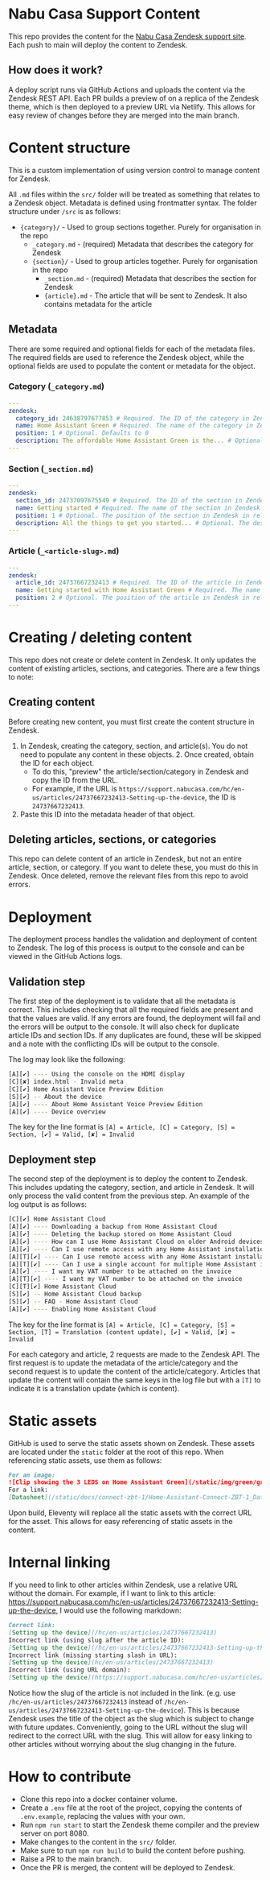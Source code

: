 # Nabu Casa Support Content

This repo provides the content for the [Nabu Casa Zendesk support site](https://support.nabucasa.com/hc/en-us/). Each push to main will deploy the content to Zendesk.

## How does it work?

A deploy script runs via GitHub Actions and uploads the content via the Zendesk REST API. Each PR builds a preview of on a replica of the Zendesk theme, which is then deployed to a preview URL via Netlify. This allows for easy review of changes before they are merged into the main branch.

# Content structure

This is a custom implementation of using version control to manage content for Zendesk.

All `.md` files within the `src/` folder will be treated as something that relates to a Zendesk object. Metadata is defined using frontmatter syntax. The folder structure under `/src` is as follows:

- `{category}/` - Used to group sections together. Purely for organisation in the repo
  - `_category.md` - (required) Metadata that describes the category for Zendesk
  - `{section}/` - Used to group articles together. Purely for organisation in the repo
    - `_section.md` - (required) Metadata that describes the section for Zendesk
    - `{article}.md` - The article that will be sent to Zendesk. It also contains metadata for the article

## Metadata

There are some required and optional fields for each of the metadata files. The required fields are used to reference the Zendesk object, while the optional fields are used to populate the content or metadata for the object.

### Category (`_category.md`)

```yaml
---
zendesk:
  category_id: 24638797677853 # Required. The ID of the category in Zendesk
  name: Home Assistant Green # Required. The name of the category in Zendesk
  position: 1 # Optional. Defaults to 0
  description: The affordable Home Assistant Green is the... # Optional. The description of the category in Zendesk
---
```

### Section (`_section.md`)

```yaml
---
zendesk:
  section_id: 24737097675549 # Required. The ID of the section in Zendesk
  name: Getting started # Required. The name of the section in Zendesk
  position: 1 # Optional. The position of the section in Zendesk in relation to other sections
  description: All the things to get you started... # Optional. The description of the section in Zendesk
---
```

### Article (`_<article-slug>.md`)

```yaml
---
zendesk:
  article_id: 24737667232413 # Required. The ID of the article in Zendesk
  name: Getting started with Home Assistant Green # Required. The name of the article in Zendesk
  position: 2 # Optional. The position of the article in Zendesk in relation to other articles
---
```

# Creating / deleting content

This repo does not create or delete content in Zendesk. It only updates the content of existing articles, sections, and categories. There are a few things to note:

## Creating content

Before creating new content, you must first create the content structure in Zendesk.
1. In Zendesk, creating the category, section, and article(s). You do not need to populate any content in these objects. 2. Once created, obtain the ID for each object. 
    - To do this, "preview" the article/section/category in Zendesk and copy the ID from the URL.
    - For example, if the URL is `https://support.nabucasa.com/hc/en-us/articles/24737667232413-Setting-up-the-device`, the ID is `24737667232413`. 
4. Paste this ID into the metadata header of that object.

## Deleting articles, sections, or categories

This repo can delete content of an article in Zendesk, but not an entire article, section, or category. If you want to delete these, you must do this in Zendesk. Once deleted, remove the relevant files from this repo to avoid errors.

# Deployment

The deployment process handles the validation and deployment of content to Zendesk. The log of this process is output to the console and can be viewed in the GitHub Actions logs.

## Validation step

The first step of the deployment is to validate that all the metadata is correct. This includes checking that all the required fields are present and that the values are valid. If any errors are found, the deployment will fail and the errors will be output to the console. It will also check for duplicate article IDs and section IDs. If any duplicates are found, these will be skipped and a note with the conflicting IDs will be output to the console.

The log may look like the following:

```bash
[A][✔] ---- Using the console on the HDMI display
[C][✘] index.html - Invalid meta
[C][✔] Home Assistant Voice Preview Edition
[S][✔] -- About the device
[A][✔] ---- About Home Assistant Voice Preview Edition
[A][✔] ---- Device overview
```

The key for the line format is
`[A] = Article, [C] = Category, [S] = Section, [✔] = Valid, [✘] = Invalid`

## Deployment step

The second step of the deployment is to deploy the content to Zendesk. This includes updating the category, section, and article in Zendesk. It will only process the valid content from the previous step. An example of the log output is as follows:

```bash
[C][✔] Home Assistant Cloud
[A][✔] ---- Downloading a backup from Home Assistant Cloud
[A][✔] ---- Deleting the backup stored on Home Assistant Cloud
[A][✔] ---- How can I use Home Assistant Cloud on older Android devices?
[A][✔] ---- Can I use remote access with any Home Assistant installation method?
[A][T][✔] ---- Can I use remote access with any Home Assistant installation method?
[A][T][✔] ---- Can I use a single account for multiple Home Assistant installations?
[A][✔] ---- I want my VAT number to be attached on the invoice
[A][T][✔] ---- I want my VAT number to be attached on the invoice
[C][T][✔] Home Assistant Cloud
[S][✔] -- Home Assistant Cloud backup
[S][✔] -- FAQ - Home Assistant Cloud
[A][✔] ---- Enabling Home Assistant Cloud
```

The key for the line format is
`[A] = Article, [C] = Category, [S] = Section, [T] = Translation (content update), [✔] = Valid, [✘] = Invalid`

For each category and article, 2 requests are made to the Zendesk API. The first request is to update the metadata of the article/category and the second request is to update the content of the article/category. Articles that update the content will contain the same keys in the log file but with a `[T]` to indicate it is a translation update (which is content).

# Static assets

GitHub is used to serve the static assets shown on Zendesk. These assets are located under the `static` folder at the root of this repo. When referencing static assets, use them as follows:

```markdown
For an image:
![Clip showing the 3 LEDS on Home Assistant Green](/static/img/green/green_yellow_led_heartbeat.webp)
For a link:
[Datasheet](/static/docs/connect-zbt-1/Home-Assistant-Connect-ZBT-1_Datasheet_v2_0.pdf)
```

Upon build, Eleventy will replace all the static assets with the correct URL for the asset. This allows for easy referencing of static assets in the content.

# Internal linking

If you need to link to other articles within Zendesk, use a relative URL without the domain. For example, if I want to link to this article: https://support.nabucasa.com/hc/en-us/articles/24737667232413-Setting-up-the-device, I would use the following markdown:

```markdown
Correct link:
[Setting up the device](/hc/en-us/articles/24737667232413)
Incorrect link (using slug after the article ID):
[Setting up the device](/hc/en-us/articles/24737667232413-Setting-up-the-device)
Incorrect link (missing starting slash in URL):
[Setting up the device](hc/en-us/articles/24737667232413)
Incorrect link (using URL domain):
[Setting up the device](https://support.nabucasa.com/hc/en-us/articles/24737667232413)
```

Notice how the slug of the article is not included in the link. (e.g. use `/hc/en-us/articles/24737667232413` instead of `/hc/en-us/articles/24737667232413-Setting-up-the-device`). This is because Zendesk uses the title of the object as the slug which is subject to change with future updates. Conveniently, going to the URL without the slug will redirect to the correct URL with the slug. This will allow for easy linking to other articles without worrying about the slug changing in the future.

# How to contribute

- Clone this repo into a docker container volume.
- Create a `.env` file at the root of the project, copying the contents of `.env.example`, replacing the values with your own.
- Run `npm run start` to start the Zendesk theme compiler and the preview server on port 8080.
- Make changes to the content in the `src/` folder.
- Make sure to run `npm run build` to build the content before pushing.
- Raise a PR to the main branch.
- Once the PR is merged, the content will be deployed to Zendesk.
